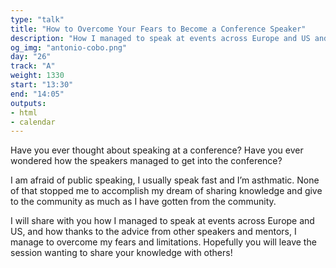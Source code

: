 ```yaml
---
type: "talk"
title: "How to Overcome Your Fears to Become a Conference Speaker"
description: "How I managed to speak at events across Europe and US and how I manage to overcome my fears and limitations."
og_img: "antonio-cobo.png"
day: "26"
track: "A"
weight: 1330
start: "13:30"
end: "14:05"
outputs:
- html
- calendar
---
```


Have you ever thought about speaking at a conference? Have you ever wondered how the speakers managed to get into the conference?

I am afraid of public speaking, I usually speak fast and I’m asthmatic. None of that stopped me to accomplish my dream of sharing knowledge and give to the community as much as I have gotten from the community.

I will share with you how I managed to speak at events across Europe and US, and how thanks to the advice from other speakers and mentors, I manage to overcome my fears and limitations. Hopefully you will leave the session wanting to share your knowledge with others!

<!--
I want with this talk to motivate others to share their experiences and create new talks. Sharing knowledge with other will help people progress, and to challenge themselves is a way to become a better version of ourselves.


Some tweets from attendants:

https://twitter.com/ssjunejo/status/1082756440459304960

https://twitter.com/StickyCarl/status/1082765574306967552

https://twitter.com/Nexii/status/1082986141371064325
-->
